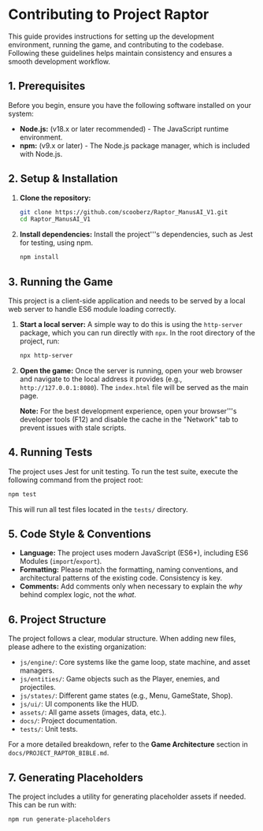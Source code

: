 # Contributing to Project Raptor

This guide provides instructions for setting up the development environment, running the game, and contributing to the codebase. Following these guidelines helps maintain consistency and ensures a smooth development workflow.

## 1. Prerequisites

Before you begin, ensure you have the following software installed on your system:

- **Node.js:** (v18.x or later recommended) - The JavaScript runtime environment.
- **npm:** (v9.x or later) - The Node.js package manager, which is included with Node.js.

## 2. Setup & Installation

1.  **Clone the repository:**
    ```bash
    git clone https://github.com/scooberz/Raptor_ManusAI_V1.git
    cd Raptor_ManusAI_V1
    ```

2.  **Install dependencies:**
    Install the project'''s dependencies, such as Jest for testing, using npm.
    ```bash
    npm install
    ```

## 3. Running the Game

This project is a client-side application and needs to be served by a local web server to handle ES6 module loading correctly.

1.  **Start a local server:**
    A simple way to do this is using the `http-server` package, which you can run directly with `npx`. In the root directory of the project, run:
    ```bash
    npx http-server
    ```

2.  **Open the game:**
    Once the server is running, open your web browser and navigate to the local address it provides (e.g., `http://127.0.0.1:8080`). The `index.html` file will be served as the main page.

    **Note:** For the best development experience, open your browser'''s developer tools (F12) and disable the cache in the "Network" tab to prevent issues with stale scripts.

## 4. Running Tests

The project uses Jest for unit testing. To run the test suite, execute the following command from the project root:

```bash
npm test
```

This will run all test files located in the `tests/` directory.

## 5. Code Style & Conventions

- **Language:** The project uses modern JavaScript (ES6+), including ES6 Modules (`import`/`export`).
- **Formatting:** Please match the formatting, naming conventions, and architectural patterns of the existing code. Consistency is key.
- **Comments:** Add comments only when necessary to explain the *why* behind complex logic, not the *what*.

## 6. Project Structure

The project follows a clear, modular structure. When adding new files, please adhere to the existing organization:

- `js/engine/`: Core systems like the game loop, state machine, and asset managers.
- `js/entities/`: Game objects such as the Player, enemies, and projectiles.
- `js/states/`: Different game states (e.g., Menu, GameState, Shop).
- `js/ui/`: UI components like the HUD.
- `assets/`: All game assets (images, data, etc.).
- `docs/`: Project documentation.
- `tests/`: Unit tests.

For a more detailed breakdown, refer to the **Game Architecture** section in `docs/PROJECT_RAPTOR_BIBLE.md`.

## 7. Generating Placeholders

The project includes a utility for generating placeholder assets if needed. This can be run with:
```bash
npm run generate-placeholders
```
